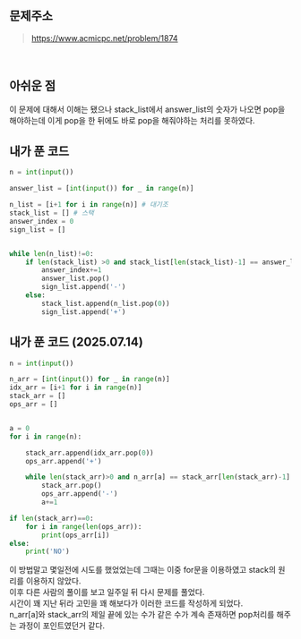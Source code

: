 ## 문제주소

> https://www.acmicpc.net/problem/1874

</br>

## 아쉬운 점

이 문제에 대해서 이해는 됐으나 stack_list에서 answer_list의 숫자가 나오면 pop을 해야하는데 이게 pop을 한 뒤에도 바로 pop을 해줘야하는 처리를 못하였다.

## 내가 푼 코드

```py
n = int(input())

answer_list = [int(input()) for _ in range(n)]

n_list = [i+1 for i in range(n)] # 대기조
stack_list = [] # 스택
answer_index = 0
sign_list = []


while len(n_list)!=0:
    if len(stack_list) >0 and stack_list[len(stack_list)-1] == answer_list[answer_index]:
        answer_index+=1
        answer_list.pop()
        sign_list.append('-')
    else:
        stack_list.append(n_list.pop(0))
        sign_list.append('+')
```

## 내가 푼 코드 (2025.07.14)

```py
n = int(input())

n_arr = [int(input()) for _ in range(n)]
idx_arr = [i+1 for i in range(n)]
stack_arr = []
ops_arr = []


a = 0
for i in range(n):

    stack_arr.append(idx_arr.pop(0))
    ops_arr.append('+')

    while len(stack_arr)>0 and n_arr[a] == stack_arr[len(stack_arr)-1]:
        stack_arr.pop()
        ops_arr.append('-')
        a+=1

if len(stack_arr)==0:
    for i in range(len(ops_arr)):
        print(ops_arr[i])
else:
    print('NO')
```

이 방법말고 몇일전에 시도를 했었었는데 그때는 이중 for문을 이용하였고 stack의 원리를 이용하지 않았다.  
이후 다른 사람의 풀이를 보고 일주일 뒤 다시 문제를 풀었다.  
시간이 꽤 지난 뒤라 고민을 꽤 해보다가 이러한 코드를 작성하게 되었다.  
n_arr[a]와 stack_arr의 제일 끝에 있는 수가 같은 수가 계속 존재하면 pop처리를 해주는 과정이 포인트였던거 같다.
